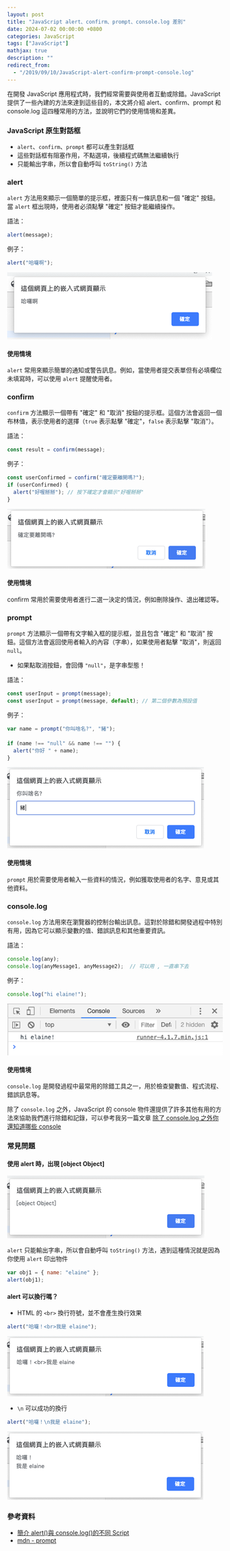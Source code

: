 ```yaml
---
layout: post
title: "JavaScript alert、confirm、prompt、console.log 差別"
date: 2024-07-02 00:00:00 +0800
categories: JavaScript
tags: ["JavaScript"]
mathjax: true
description: ""
redirect_from: 
  - "/2019/09/10/JavaScript-alert-confirm-prompt-console.log"
---
```


在開發 JavaScript 應用程式時，我們經常需要與使用者互動或除錯。JavaScript 提供了一些內建的方法來達到這些目的，本文將介紹 alert、confirm、prompt 和 console.log 這四種常用的方法，並說明它們的使用情境和差異。

### JavaScript 原生對話框

- `alert`、`confirm`、`prompt` 都可以產生對話框
- 這些對話框有阻塞作用，不點選項，後續程式碼無法繼續執行
- 只能輸出字串，所以會自動呼叫 `toString()` 方法

### alert

`alert` 方法用來顯示一個簡單的提示框，裡面只有一條訊息和一個 "確定" 按鈕。當 `alert` 框出現時，使用者必須點擊 "確定" 按鈕才能繼續操作。

語法：
```js
alert(message);
```

例子：
```js
alert("哈囉啊");
```

![](/assets/img/posts/KiB57Lu.png)

#### 使用情境

`alert` 常用來顯示簡單的通知或警告訊息。例如，當使用者提交表單但有必填欄位未填寫時，可以使用 `alert` 提醒使用者。

### confirm

`confirm` 方法顯示一個帶有 "確定" 和 "取消" 按鈕的提示框。這個方法會返回一個布林值，表示使用者的選擇（`true` 表示點擊 "確定"，`false` 表示點擊 "取消"）。

語法：
```js
const result = confirm(message);
```

例子：
```js
const userConfirmed = confirm("確定要離開嗎?");
if (userConfirmed) {
  alert("好喔掰掰"); // 按下確定才會顯示"好喔掰掰"
}
```

![](/assets/img/posts/4AWNvIr.png)

#### 使用情境

confirm 常用於需要使用者進行二選一決定的情況，例如刪除操作、退出確認等。

### prompt

`prompt` 方法顯示一個帶有文字輸入框的提示框，並且包含 "確定" 和 "取消" 按鈕。這個方法會返回使用者輸入的內容（字串），如果使用者點擊 "取消"，則返回 `null`。

- 如果點取消按鈕，會回傳 `"null"`，是字串型態！

語法：
```js
const userInput = prompt(message);
const userInput = prompt(message, default); // 第二個參數為預設值
```

例子：
```js
var name = prompt("你叫啥名?", "豬");

if (name !== "null" && name !== "") {
  alert("你好 " + name);
}
```

![](/assets/img/posts/dGbtRBd.png)

#### 使用情境

`prompt` 用於需要使用者輸入一些資料的情況，例如獲取使用者的名字、意見或其他資料。

### console.log

`console.log` 方法用來在瀏覽器的控制台輸出訊息。這對於除錯和開發過程中特別有用，因為它可以顯示變數的值、錯誤訊息和其他重要資訊。

語法：
```js
console.log(any);
console.log(anyMessage1, anyMessage2);  // 可以用 , 一直串下去
```

例子：
```js
console.log("hi elaine!");
```

![](/assets/img/posts/2Y8Kf6t.png)

#### 使用情境

`console.log` 是開發過程中最常用的除錯工具之一，用於檢查變數值、程式流程、錯誤訊息等。

除了 `console.log` 之外，JavaScript 的 console 物件還提供了許多其他有用的方法來協助我們進行除錯和記錄，可以參考我另一篇文章 [除了 console.log 之外你還知道哪些 console](/posts/除了-console.log-之外你還知道哪些-console/)

### 常見問題

#### 使用 alert 時，出現 [object Object]

![](/assets/img/posts/MpQqJdL.png)

`alert` 只能輸出字串，所以會自動呼叫 `toString()` 方法，遇到這種情況就是因為你使用 `alert` 印出物件

```js
var obj1 = { name: "elaine" };
alert(obj1);
```

#### alert 可以換行嗎？

- HTML 的 `<br>` 換行符號，並不會產生換行效果

```js
alert("哈囉！<br>我是 elaine");
```

![](/assets/img/posts/cJpZDaJ.png)

- `\n` 可以成功的換行

```js
alert("哈囉！\n我是 elaine");
```

![](/assets/img/posts/Vt5VUB2.png)

### 參考資料

- [簡介 alert()與 console.log()的不同 Script](https://www.itread01.com/p/1028845.html)
- [mdn - prompt](https://developer.mozilla.org/en-US/docs/Web/API/Window/prompt)
